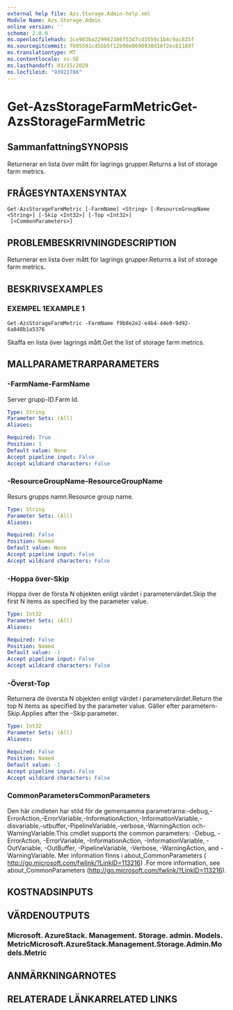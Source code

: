 ```yaml
---
external help file: Azs.Storage.Admin-help.xml
Module Name: Azs.Storage.Admin
online version: ''
schema: 2.0.0
ms.openlocfilehash: 3ce903ba229942386f53d7cd3559c1b4c9ac835f
ms.sourcegitcommit: fb95591c45bb5f12b98e0690938d18f2ec611897
ms.translationtype: MT
ms.contentlocale: sv-SE
ms.lasthandoff: 03/15/2020
ms.locfileid: "93921786"
---
```

# <span data-ttu-id="49dc6-101">Get-AzsStorageFarmMetric</span><span class="sxs-lookup"><span data-stu-id="49dc6-101">Get-AzsStorageFarmMetric</span></span>

## <span data-ttu-id="49dc6-102">Sammanfattning</span><span class="sxs-lookup"><span data-stu-id="49dc6-102">SYNOPSIS</span></span>
<span data-ttu-id="49dc6-103">Returnerar en lista över mått för lagrings grupper.</span><span class="sxs-lookup"><span data-stu-id="49dc6-103">Returns a list of storage farm metrics.</span></span>

## <span data-ttu-id="49dc6-104">FRÅGESYNTAXEN</span><span class="sxs-lookup"><span data-stu-id="49dc6-104">SYNTAX</span></span>

```
Get-AzsStorageFarmMetric [-FarmName] <String> [-ResourceGroupName <String>] [-Skip <Int32>] [-Top <Int32>]
 [<CommonParameters>]
```

## <span data-ttu-id="49dc6-105">PROBLEMBESKRIVNING</span><span class="sxs-lookup"><span data-stu-id="49dc6-105">DESCRIPTION</span></span>
<span data-ttu-id="49dc6-106">Returnerar en lista över mått för lagrings grupper.</span><span class="sxs-lookup"><span data-stu-id="49dc6-106">Returns a list of storage farm metrics.</span></span>

## <span data-ttu-id="49dc6-107">BESKRIVS</span><span class="sxs-lookup"><span data-stu-id="49dc6-107">EXAMPLES</span></span>

### <span data-ttu-id="49dc6-108">EXEMPEL 1</span><span class="sxs-lookup"><span data-stu-id="49dc6-108">EXAMPLE 1</span></span>
```
Get-AzsStorageFarmMetric -FarmName f9b8e2e2-e4b4-44e0-9d92-6a848b1a5376
```

<span data-ttu-id="49dc6-109">Skaffa en lista över lagrings mått.</span><span class="sxs-lookup"><span data-stu-id="49dc6-109">Get the list of storage farm metrics.</span></span>

## <span data-ttu-id="49dc6-110">MALLPARAMETRAR</span><span class="sxs-lookup"><span data-stu-id="49dc6-110">PARAMETERS</span></span>

### <span data-ttu-id="49dc6-111">-FarmName</span><span class="sxs-lookup"><span data-stu-id="49dc6-111">-FarmName</span></span>
<span data-ttu-id="49dc6-112">Server grupp-ID.</span><span class="sxs-lookup"><span data-stu-id="49dc6-112">Farm Id.</span></span>

```yaml
Type: String
Parameter Sets: (All)
Aliases:

Required: True
Position: 1
Default value: None
Accept pipeline input: False
Accept wildcard characters: False
```

### <span data-ttu-id="49dc6-113">-ResourceGroupName</span><span class="sxs-lookup"><span data-stu-id="49dc6-113">-ResourceGroupName</span></span>
<span data-ttu-id="49dc6-114">Resurs grupps namn.</span><span class="sxs-lookup"><span data-stu-id="49dc6-114">Resource group name.</span></span>

```yaml
Type: String
Parameter Sets: (All)
Aliases:

Required: False
Position: Named
Default value: None
Accept pipeline input: False
Accept wildcard characters: False
```

### <span data-ttu-id="49dc6-115">-Hoppa över</span><span class="sxs-lookup"><span data-stu-id="49dc6-115">-Skip</span></span>
<span data-ttu-id="49dc6-116">Hoppa över de första N objekten enligt värdet i parametervärdet.</span><span class="sxs-lookup"><span data-stu-id="49dc6-116">Skip the first N items as specified by the parameter value.</span></span>

```yaml
Type: Int32
Parameter Sets: (All)
Aliases:

Required: False
Position: Named
Default value: -1
Accept pipeline input: False
Accept wildcard characters: False
```

### <span data-ttu-id="49dc6-117">-Överst</span><span class="sxs-lookup"><span data-stu-id="49dc6-117">-Top</span></span>
<span data-ttu-id="49dc6-118">Returnera de översta N objekten enligt värdet i parametervärdet.</span><span class="sxs-lookup"><span data-stu-id="49dc6-118">Return the top N items as specified by the parameter value.</span></span>
<span data-ttu-id="49dc6-119">Gäller efter parametern-Skip.</span><span class="sxs-lookup"><span data-stu-id="49dc6-119">Applies after the -Skip parameter.</span></span>

```yaml
Type: Int32
Parameter Sets: (All)
Aliases:

Required: False
Position: Named
Default value: -1
Accept pipeline input: False
Accept wildcard characters: False
```

### <span data-ttu-id="49dc6-120">CommonParameters</span><span class="sxs-lookup"><span data-stu-id="49dc6-120">CommonParameters</span></span>
<span data-ttu-id="49dc6-121">Den här cmdleten har stöd för de gemensamma parametrarna:-debug,-ErrorAction,-ErrorVariable,-InformationAction,-InformationVariable,-disvariable,-utbuffer,-PipelineVariable,-verbose,-WarningAction och-WarningVariable.</span><span class="sxs-lookup"><span data-stu-id="49dc6-121">This cmdlet supports the common parameters: -Debug, -ErrorAction, -ErrorVariable, -InformationAction, -InformationVariable, -OutVariable, -OutBuffer, -PipelineVariable, -Verbose, -WarningAction, and -WarningVariable.</span></span> <span data-ttu-id="49dc6-122">Mer information finns i about_CommonParameters ( http://go.microsoft.com/fwlink/?LinkID=113216) .</span><span class="sxs-lookup"><span data-stu-id="49dc6-122">For more information, see about_CommonParameters (http://go.microsoft.com/fwlink/?LinkID=113216).</span></span>

## <span data-ttu-id="49dc6-123">KOSTNADS</span><span class="sxs-lookup"><span data-stu-id="49dc6-123">INPUTS</span></span>

## <span data-ttu-id="49dc6-124">VÄRDEN</span><span class="sxs-lookup"><span data-stu-id="49dc6-124">OUTPUTS</span></span>

### <span data-ttu-id="49dc6-125">Microsoft. AzureStack. Management. Storage. admin. Models. Metric</span><span class="sxs-lookup"><span data-stu-id="49dc6-125">Microsoft.AzureStack.Management.Storage.Admin.Models.Metric</span></span>

## <span data-ttu-id="49dc6-126">ANMÄRKNINGAR</span><span class="sxs-lookup"><span data-stu-id="49dc6-126">NOTES</span></span>

## <span data-ttu-id="49dc6-127">RELATERADE LÄNKAR</span><span class="sxs-lookup"><span data-stu-id="49dc6-127">RELATED LINKS</span></span>
